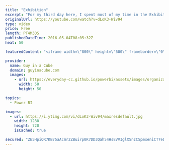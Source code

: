 ```yaml
---
title: "Exhibition"
excerpt: "For my third day here, I spent most of my time in the Exhibition hall interacting with folks. I did manage to catch a few small parts of some sessions. I then snuck out to attend the Bay Area Microsoft BI User Group which was in Mountain View.  Music by: https://soundcloud.com/jeff-kaale  SUBSCRIBE!"
originalUrl: https://youtube.com/watch?v=dLoK3-Wiv94
type: video
price: Free
length: PT4M30S
publishedDateTime: 2016-05-04T08:05:32Z
heat: 50

featuredContent: "<iframe width=\"800\" height=\"500\" frameborder=\"0\" src=\"https://www.youtube.com/embed/dLoK3-Wiv94\" allow=\"accelerometer; autoplay; encrypted-media; gyroscope; picture-in-picture\" allowfullscreen></iframe>"

provider:
  name: Guy in a Cube
  domain: guyinacube.com
  images:
    - url: https://everyday-cc.github.io/powerbi/assets/images/organizations/guyinacube.com-50x50.jpg
      width: 50
      height: 50

topics:
  - Power BI

images:
  - url: https://i.ytimg.com/vi/dLoK3-Wiv94/maxresdefault.jpg
    width: 1280
    height: 720
    isCached: true

secured: "ZE5HpiQR7KB75aAcmrZZBuirp0K7DD3Qah54HsEVVIglXSnzCSpmxeniCT7eDMXcJIFUhs3wjlVkQq5nUl4GK6sV8uBSb7RXgeGiOccyeRrSqUQZl7LdFYK4gu3XV/urJgsBTctW99mfCzwA8j6IIIFjo8B/j4veNFnsK05lsUd4QqUiIflMuoG8aNglNwQBYNpcqEfhFAoyApeXRRcXKPWmRabvBxXtDsW1CdHfPzvP45AVO3O0fe+kgCifiDWDoju5UtbuvbDzLnbQ1jHMuHCMqQAvQxfCCkGRXufik/uOWjoz2LasrjdNQpzTThJRwYFeVLZDU6LfEnQhEnBjkuRsQ4XTApA2PaH9g1ep1Fp9tqWQW2mVNQzINpNxMuF/bc/j/pXCNFw7A2Egk+C0Mxc42otAV51ifRiaXhruYEs=;KZI0TkCLfIJdRItlqcUzVg=="
---
```


